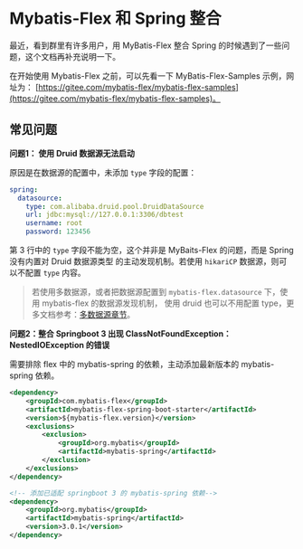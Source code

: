 # Mybatis-Flex 和 Spring 整合

最近，看到群里有许多用户，用 MyBatis-Flex 整合 Spring 的时候遇到了一些问题，这个文档再补充说明一下。

在开始使用 Mybatis-Flex 之前，可以先看一下 MyBatis-Flex-Samples 示例，网址为：
[https://gitee.com/mybatis-flex/mybatis-flex-samples](https://gitee.com/mybatis-flex/mybatis-flex-samples)。


## 常见问题 

**问题1： 使用 Druid 数据源无法启动**

原因是在数据源的配置中，未添加 `type` 字段的配置：

```yaml 3
spring:
  datasource:
    type: com.alibaba.druid.pool.DruidDataSource
    url: jdbc:mysql://127.0.0.1:3306/dbtest
    username: root
    password: 123456
```
第 3 行中的 `type` 字段不能为空，这个并非是 MyBaits-Flex 的问题，而是 Spring 没有内置对 Druid 数据源类型
的主动发现机制。若使用 `hikariCP` 数据源，则可以不配置 `type` 内容。

> 若使用多数据源，或者把数据源配置到 `mybatis-flex.datasource` 下，使用 mybatis-flex 的数据源发现机制，
> 使用 druid 也可以不用配置 type，更多文档参考：[多数据源章节](./multi-datasource.md)。

**问题2：整合 Springboot 3 出现 ClassNotFoundException： NestedIOException 的错误** 

需要排除 flex 中的 mybatis-spring 的依赖，主动添加最新版本的 mybatis-spring 依赖。


```xml 6,7,8,9
<dependency>
    <groupId>com.mybatis-flex</groupId>
    <artifactId>mybatis-flex-spring-boot-starter</artifactId>
    <version>${mybatis-flex.version}</version>
    <exclusions>
        <exclusion>
            <groupId>org.mybatis</groupId>
            <artifactId>mybatis-spring</artifactId>
        </exclusion>
    </exclusions>
</dependency>

<!-- 添加已适配 springboot 3 的 mybatis-spring 依赖-->
<dependency>
    <groupId>org.mybatis</groupId>
    <artifactId>mybatis-spring</artifactId>
    <version>3.0.1</version>
</dependency>
```

